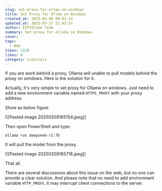 ```yaml
---
slug: set-proxy-for-ollma-on-windows
title: Set Proxy for Ollma on Windows
created_at: 2025-02-08 09:02:14
updated_at: 2025-07-27 21:43:57
author: ESP32Cube Team
summary: Set proxy for ollama on Windows
cover:
tags:
  - Web
views: 3320
likes: 0
category: tutorials
---
```


If you are work behind a proxy, Ollama will unable to pull models behind the proxy on windows. Here is the solution for it.

Actually, it's very simple to set proxy for Ollama on windows. Just need to add a new environment variable named `HTTPS_PROXY` with your proxy address.

Show as below figure

![[Pasted image 20250208165154.jpeg]]

Then open PowerShell and type: 

```
ollama run deepseek-r1:7b
```

It will pull the model from the proxy.

![[Pasted image 20250208165718.jpeg]]

That all.

There are several discussions about this issue on the web, but no one can provide a clear solution. And please note that no need to add environment variable `HTTP_PROXY`, it may interrupt client connections to the server.
